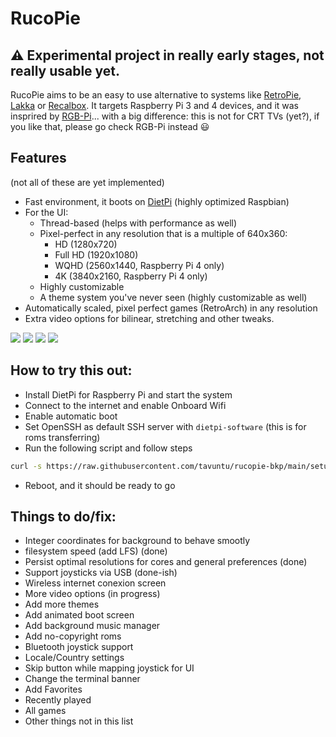 # RucoPie

## :warning: Experimental project in really early stages, not really usable yet.

RucoPie aims to be an easy to use alternative to systems like [RetroPie](https://retropie.org.uk/), [Lakka](https://www.lakka.tv/) or [Recalbox](https://www.recalbox.com/). It targets Raspberry Pi 3 and 4 devices, and it was insprired by [RGB-Pi](https://www.rgb-pi.com/)... with a big difference: this is not for CRT TVs (yet?), if you like that, please go check RGB-Pi instead :smiley:

## Features
(not all of these are yet implemented)

* Fast environment, it boots on [DietPi](https://dietpi.com/) (highly optimized Raspbian)
* For the UI:
    * Thread-based (helps with performance as well)
    * Pixel-perfect in any resolution that is a multiple of 640x360:
      * HD (1280x720)
      * Full HD (1920x1080)
      * WQHD (2560x1440, Raspberry Pi 4 only)
      * 4K (3840x2160, Raspberry Pi 4 only)
    * Highly customizable
    * A theme system you've never seen (highly customizable as well)
* Automatically scaled, pixel perfect games (RetroArch) in any resolution
* Extra video options for bilinear, stretching and other tweaks.

![](https://i.postimg.cc/76RKYsSv/screenshot-1618112860.png)
![](https://i.postimg.cc/qgVQ2Nmj/screenshot-1618112871.png)
![](https://i.postimg.cc/cC8XKRcv/screenshot-1618112893.png)
![](https://i.postimg.cc/SNhpF4pb/screenshot-1618117083.png)

## How to try this out:

* Install DietPi for Raspberry Pi and start the system
* Connect to the internet and enable Onboard Wifi
* Enable automatic boot
* Set OpenSSH as default SSH server with ```dietpi-software``` (this is for roms transferring)
* Run the following script and follow steps

```bash
curl -s https://raw.githubusercontent.com/tavuntu/rucopie-bkp/main/setup.sh | bash -s
```

* Reboot, and it should be ready to go

## Things to do/fix:

* Integer coordinates for background to behave smootly
* filesystem speed (add LFS)  (done)
* Persist optimal resolutions for cores and general preferences (done)
* Support joysticks via USB (done-ish)
* Wireless internet conexion screen
* More video options (in progress)
* Add more themes
* Add animated boot screen
* Add background music manager
* Add no-copyright roms
* Bluetooth joystick support
* Locale/Country settings
* Skip button while mapping joystick for UI
* Change the terminal banner
* Add Favorites
* Recently played
* All games
* Other things not in this list
